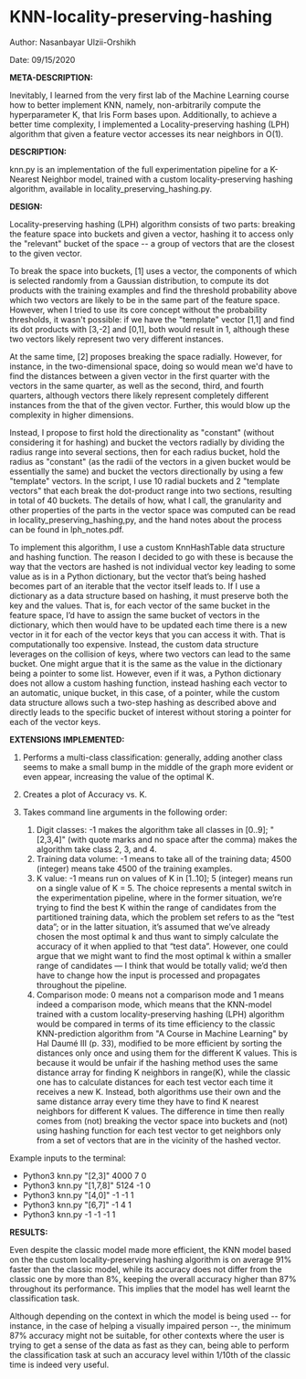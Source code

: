 # KNN-locality-preserving-hashing

Author: Nasanbayar Ulzii-Orshikh

Date: 09/15/2020

**META-DESCRIPTION:**

Inevitably, I learned from the very first lab of the Machine Learning course how to better implement KNN, namely,
non-arbitrarily compute the hyperparameter K, that Iris Form bases upon. Additionally, to achieve a better time complexity, I
implemented a Locality-preserving hashing (LPH) algorithm that given a feature vector accesses its near neighbors in O(1).

**DESCRIPTION:**

knn.py is an implementation of the full experimentation pipeline for a K-Nearest Neighbor model,
trained with a custom locality-preserving hashing algorithm, available in locality_preserving_hashing.py.

**DESIGN:**

Locality-preserving hashing (LPH) algorithm consists of two parts: breaking the feature space into buckets and given
a vector, hashing it to access only the "relevant" bucket of the space -- a group of vectors that are the closest
to the given vector.

To break the space into buckets, [1] uses a vector, the components of which is selected randomly from a Gaussian
distribution, to compute its dot products with the training examples and find the threshold probability above which two
vectors are likely to be in the same part of the feature space. However, when I tried to use its core concept without
the probability thresholds, it wasn't possible: if we have the "template" vector [1,1] and find its dot products with
[3,-2] and [0,1], both would result in 1, although these two vectors likely represent two very different instances.

At the same time, [2] proposes breaking the space radially. However, for instance, in the two-dimensional space, doing so
would mean we'd have to find the distances between a given vector in the first quarter with the vectors in the same quarter,
as well as the second, third, and fourth quarters, although vectors there likely represent completely different instances
from the that of the given vector. Further, this would blow up the complexity in higher dimensions.

Instead, I propose to first hold the directionality as "constant" (without considering it for hashing) and bucket the
vectors radially by dividing the radius range into several sections, then for each radius bucket, hold the radius as "constant" (as the radii of the vectors in a given
bucket would be essentially the same) and bucket the vectors directionally by using a few "template" vectors. In the script,
I use 10 radial buckets and 2 "template vectors" that each break the dot-product range into two sections, resulting in
total of 40 buckets. The details of how, what I call, the granularity and other properties of the parts in the vector
space was computed can be read in locality_preserving_hashing,py, and the hand notes about the process can be found in lph_notes.pdf.

To implement this algorithm, I use a custom KnnHashTable data structure and hashing function. The reason I decided to
go with these is because the way that the vectors are hashed is not individual vector key leading to some value as is in a Python dictionary,
but the vector that’s being hashed becomes part of an iterable that the vector itself leads to. If I use a dictionary as a data structure based on hashing,
it must preserve both the key and the values. That is, for each vector of the same bucket in the feature space,
I’d have to assign the same bucket of vectors in the dictionary, which then would have to be updated each
time there is a new vector in it for each of the vector keys that you can access it with. That is computationally
too expensive. Instead, the custom data structure leverages on the collision of keys, where two vectors can lead to the same bucket.
One might argue that it is the same as the value in the dictionary being a pointer to some list. However, even if it was,
a Python dictionary does not allow a custom hashing function, instead hashing each vector to an automatic, unique bucket, in this case, of a pointer, while the custom
data structure allows such a two-step hashing as described above and directly leads to the specific bucket of interest
without storing a pointer for each of the vector keys.

**EXTENSIONS IMPLEMENTED:**

1. Performs a multi-class classification: generally, adding another class seems to make a small bump in the middle of the graph
more evident or even appear, increasing the value of the optimal K.
2. Creates a plot of Accuracy vs. K.
3. Takes command line arguments in the following order:

    1. Digit classes: -1 makes the algorithm take all classes in [0..9]; "[2,3,4]" (with quote marks and
    no space after the comma) makes the algorithm take class 2, 3, and 4.
    2. Training data volume: -1 means to take all of the training data; 4500 (integer) means take 4500 of the training
    examples.
    3. K value: -1 means run on values of K in [1..10]; 5 (integer) means run on a single value of K = 5.
    The choice represents a mental switch in the experimentation pipeline, where in the former situation,
    we’re trying to find the best K within the range of candidates from the partitioned training data,
    which the problem set refers to as the “test data”; or in the latter situation, it’s assumed that we’ve already
    chosen the most optimal k and thus want to simply calculate the accuracy of it when applied to that “test data”.
    However, one could argue that we might want to find the most optimal k within a smaller range of candidates —
    I think that would be totally valid; we’d then have to change how the input is processed and propagates throughout
    the pipeline.
    4. Comparison mode: 0 means not a comparison mode and 1 means indeed a comparison mode, which means that
    the KNN-model trained with a custom locality-preserving hashing (LPH) algorithm would be compared  in terms of its time efficiency to the classic
    KNN-prediction algorithm from "A Course in Machine Learning" by Hal Daumé III (p. 33), modified to be
    more efficient by sorting the distances only once and using them for the different K values. This is because
    it would be unfair if the hashing method uses the same distance array for finding K neighbors in range(K),
    while the classic one has to calculate distances for each test vector each time it receives a new K.
    Instead, both algorithms use their own and the same distance array every time they have to find K nearest neighbors
    for different K values. The difference in time then really comes from (not) breaking the vector space into buckets and (not) using hashing
    function for each test vector to get neighbors only from a set of vectors that are in the vicinity of the hashed vector.

Example inputs to the terminal:

- Python3 knn.py "[2,3]" 4000 7 0
- Python3 knn.py "[1,7,8]" 5124 -1 0
- Python3 knn.py "[4,0]" -1 -1 1
- Python3 knn.py "[6,7]" -1 4 1
- Python3 knn.py -1 -1 -1 1

**RESULTS:**

Even despite the classic model made more efficient, the KNN model based on the
the custom locality-preserving hashing algorithm is on average 91% faster than the classic model, while its
accuracy does not differ from the classic one by more than 8%, keeping the overall accuracy higher than 87%
throughout its performance. This implies that the model has well learnt the classification task.

Although depending on the context in which the model is being used -- for instance, in the case of helping a visually
impaired person --, the minimum 87% accuracy might not be suitable, for other contexts where the user is trying to get a sense
of the data as fast as they can, being able to perform the classification task at such an accuracy level within 1/10th
of the classic time is indeed very useful.